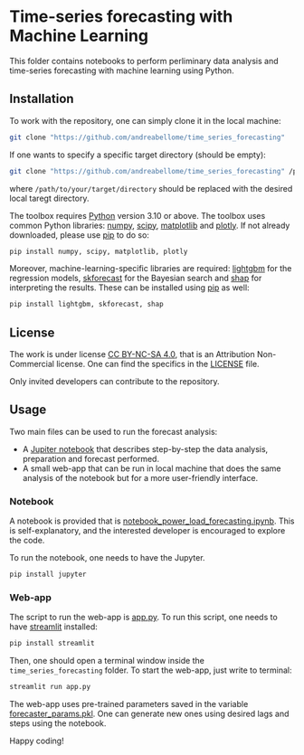 # Time-series forecasting with Machine Learning

This folder contains notebooks to perform perliminary data analysis and time-series forecasting with machine learning using Python.

## Installation

To work with the repository, one can simply clone it in the local machine:

```bash
git clone "https://github.com/andreabellome/time_series_forecasting"
```

If one wants to specify a specific target directory (should be empty):

```bash
git clone "https://github.com/andreabellome/time_series_forecasting" /path/to/your/target/directory
```

where `/path/to/your/target/directory` should be replaced with the desired local taregt directory.

The toolbox requires [Python](https://www.python.org/downloads/) version 3.10 or above. The toolbox uses common Python libraries: [numpy](https://numpy.org/), [scipy](https://scipy.org/), [matplotlib](https://matplotlib.org/) and [plotly](https://plotly.com/python/). If not already downloaded, please use [pip](https://pip.pypa.io/en/stable/) to do so:

```bash
pip install numpy, scipy, matplotlib, plotly
```

Moreover, machine-learning-specific libraries are required: [lightgbm](https://pypi.org/project/lightgbm/) for the regression models, [skforecast](https://skforecast.org/0.11.0/index.html) for the Bayesian search and [shap](https://shap.readthedocs.io/en/latest/) for interpreting the results. These can be installed using [pip](https://pip.pypa.io/en/stable/) as well:

```bash
pip install lightgbm, skforecast, shap
```

## License

The work is under license [CC BY-NC-SA 4.0](https://creativecommons.org/licenses/by-nc/4.0/), that is an Attribution Non-Commercial license. One can find the specifics in the [LICENSE](/LICENSE) file.

Only invited developers can contribute to the repository.

## Usage

Two main files can be used to run the forecast analysis:
- A [Jupiter notebook](https://jupyter.org/) that describes step-by-step the data analysis, preparation and forecast performed.
- A small web-app that can be run in local machine that does the same analysis of the notebook but for a more user-friendly interface.

### Notebook

A notebook is provided that is [notebook_power_load_forecasting.ipynb](/notebook_power_load_forecasting.ipynb). This is self-explanatory, and the interested developer is encouraged to explore the code.

To run the notebook, one needs to have the Jupyter.

```bash
pip install jupyter
```

### Web-app

The script to run the web-app is [app.py](/app.py). To run this script, one needs to have [streamlit](https://streamlit.io/) installed:

```bash
pip install streamlit
```

Then, one should open a terminal window inside the `time_series_forecasting` folder. To start the web-app, just write to terminal:

```bash
streamlit run app.py
```

The web-app uses pre-trained parameters saved in the variable [forecaster_params.pkl](/forecaster_params.pkl). One can generate new ones using desired lags and steps using the notebook.

Happy coding!
